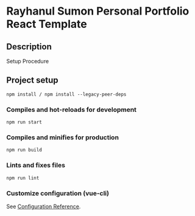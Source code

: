 # Rayhanul Sumon Personal Portfolio React Template

## Description

Setup Procedure 
 
## Project setup

```
npm install / npm install --legacy-peer-deps 
``` 

### Compiles and hot-reloads for development

``` 
npm run start 
``` 

### Compiles and minifies for production

``` 
npm run build  
```   
 
### Lints and fixes files   

```
npm run lint
```

### Customize configuration (vue-cli)

See [Configuration Reference](https://cli.vuejs.org/config/).

